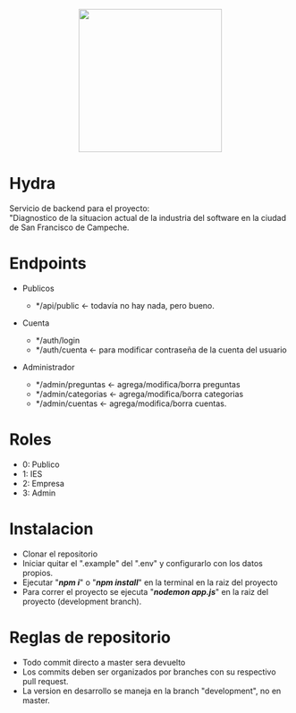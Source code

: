 <p align="center">
 <img src="https://static.wikia.nocookie.net/marvelcinematicuniverse/images/3/37/Logo_Alternativo_3_de_HYDRA.png/revision/latest?cb=20160507161941&path-prefix=es" width="256" height="256">
 </p>

# Hydra
Servicio de backend para el proyecto:                 
"Diagnostico de la situacion actual de la industria del software en la ciudad de San Francisco de Campeche.

# Endpoints
 - Publicos
    - */api/public <- todavía no hay nada, pero bueno.

 - Cuenta
    - */auth/login
    - */auth/cuenta <- para modificar contraseña de la cuenta del usuario
    
 - Administrador
    - */admin/preguntas  <- agrega/modifica/borra preguntas
    - */admin/categorias <- agrega/modifica/borra categorias
    - */admin/cuentas <- agrega/modifica/borra cuentas.

# Roles
 - 0: Publico
 - 1: IES
 - 2: Empresa
 - 3: Admin

# Instalacion
 -  Clonar el repositorio
 -  Iniciar quitar el ".example" del ".env" y configurarlo con los datos propios.
 -  Ejecutar "_**npm i**_" o "_**npm install**_" en la terminal en la raiz del proyecto
 -  Para correr el proyecto se ejecuta "_**nodemon app.js**_" en la raiz del proyecto (development branch).

# Reglas de repositorio
 -  Todo commit directo a master sera devuelto
 -  Los commits deben ser organizados por branches con su respectivo pull request.
 -  La version en desarrollo se maneja en la branch "development", no en master.
